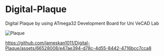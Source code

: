 # Digital-Plaque
Digital Plaque by using ATmega32 Development Board for Uni VeCAD Lab

![Plaque](https://github.com/jameskan1011/Digital-Plaque/assets/66528008/3afdc641-82e7-4385-b850-6cb74e8306a5)

https://github.com/jameskan1011/Digital-Plaque/assets/66528008/e47ae394-d78c-4d55-8442-4716bcc7cca8
